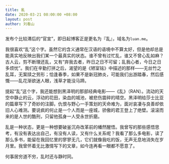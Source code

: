 ```yaml
---
title: 亂
date: 2020-03-21 08:00:00 +08:00
layout: post
author: 刘看山
---
```


发布个比较滞后的“官宣”，即日起博客正是更名为『乱』，域名为`luan.me`。

我很喜欢“乱”这个字。虽然它的含义通常在汉语的语境中不算太好，但是他却总是能真实地反映出我们某一个最真实的状态。谁不曾有过忙乱，谁又不曾心乱如麻？古人云，剪不断理还乱，又有“弃我去者，昨日之日不可留；乱我心者，今日之日多烦忧”。我们在辛勤打拼之后，渴望的是《陋室铭》中描述的那样——无丝竹之乱耳，无案牍之劳形；恰逢春季，如果不是新冠肺炎，可能我们出游踏春，然后感慨——乱花渐欲迷人眼，浅草才能没马蹄。

提起“乱”这个字，我还能想到黑泽明的那部经典电影——《乱》（RAN）。流动的天空中静止的云，浮动的花田，染血的城池，被悲伤震碎的晴空。黑泽明给莎士比亚的篇章写下了奇妙的注脚。仇恨与野心一手策划的天命难为，面对哀凄与良善却依旧人心难测。要说疯的何止是一个人而是一座城，骄傲的君王登上了绝壁。滚滚而来的是人世的酷刑，只留他孤身一人受永世折磨。

乱是一种状态，更是一种想要破釜沉舟改革前的幡然醒悟。我曾写的那些感悟思考，有没有表达出自己，有没有人读，又有什么关系呢？我看了那么多电影，读了那么多书，能留在我回忆里的寥寥无几，它们就像我吃的饭，无声无息地消失在岁月里。我曾怀着无比激情写下的文章，如今连再看一眼都不愿意了。

何事居穷道不穷，乱时还与静时同。